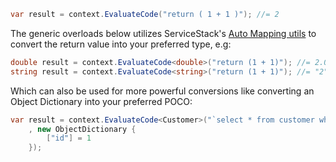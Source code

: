 ```csharp
var result = context.EvaluateCode("return ( 1 + 1 )"); //= 2
```

The generic overloads below utilizes ServiceStack's [Auto Mapping utils](https://docs.servicestack.net/auto-mapping) 
to convert the return value into your preferred type, e.g:

```csharp
double result = context.EvaluateCode<double>("return (1 + 1)"); //= 2.0
string result = context.EvaluateCode<string>("return (1 + 1)"); //= "2"
```

Which can also be used for more powerful conversions like converting an Object Dictionary into your preferred POCO:

```csharp
var result = context.EvaluateCode<Customer>("`select * from customer where id=@id` |> dbSingle({id}) |>return"
    , new ObjectDictionary {
        ["id"] = 1
    });
```